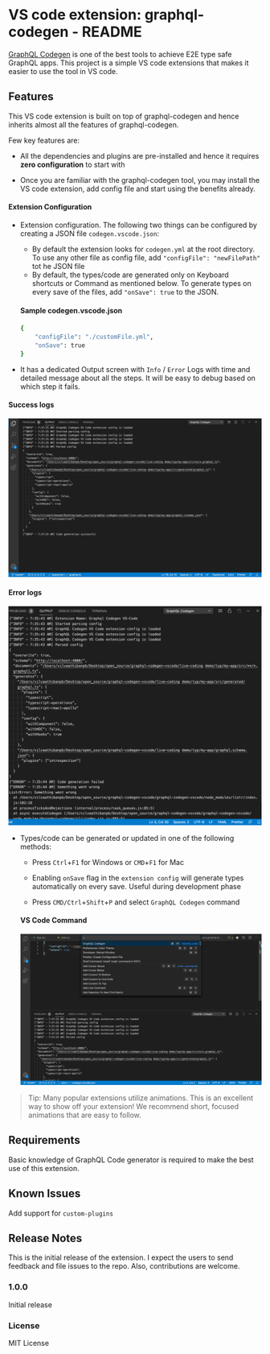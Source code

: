 # VS code extension: graphql-codegen - README

[GraphQL Codegen](https://graphql-code-generator.com/) is one of the best tools to achieve E2E type safe GraphQL apps. This project is a simple VS code extensions that makes it easier to use the tool in VS code.

## Features

This VS code extension is built on top of graphql-codegen and hence inherits almost all the features of graphql-codegen.

Few key features are:

* All the dependencies and plugins are pre-installed and hence it requires **zero configuration** to start with

* Once you are familiar with the graphql-codegen tool, you may install the VS code extension, add config file and start using the benefits already.

#### Extension Configuration 

* Extension configuration. The following two things can be configured by creating a JSON file `codegen.vscode.json`:
    * By default the extension looks for `codegen.yml` at the root directory. To use any other file as config file, add `"configFile": "newFilePath"` tot he JSON file
    * By default, the types/code are generated only on Keyboard shortcuts or Command as mentioned below. To generate types on every save of the files, add `"onSave": true` to the JSON.

    #### Sample codegen.vscode.json

    ```sh
    {
        "configFile": "./customFile.yml",
        "onSave": true
    }
    ```

* It has a dedicated Output screen with `Info` / `Error` Logs with time and detailed message about all the steps. It will be easy to debug based on which step it fails. 

#### Success logs

![Success Info](https://github.com/vilvaathibanpb/graphql-codegen-vscode/blob/master/images/success_info.png)

#### Error logs

![Error Log](https://github.com/vilvaathibanpb/graphql-codegen-vscode/blob/master/images/error_log.png)

* Types/code can be generated or updated in one of the following methods: 

    * Press `Ctrl`+`F1` for Windows or `CMD`+`F1` for Mac

    * Enabling `onSave` flag in the `extension config` will generate types automatically on every save. Useful during development phase

    * Press `CMD/Ctrl`+`Shift`+`P` and select `GraphQL Codegen` command

    #### VS Code Command
    ![VS Code Command](https://github.com/vilvaathibanpb/graphql-codegen-vscode/blob/master/images/command.png)

> Tip: Many popular extensions utilize animations. This is an excellent way to show off your extension! We recommend short, focused animations that are easy to follow.

## Requirements

Basic knowledge of GraphQL Code generator is required to make the best use of this extension.

## Known Issues

Add support for `custom-plugins` 

## Release Notes

This is the initial release of the extension. I expect the users to send feedback and file issues to the repo. Also, contributions are welcome.

### 1.0.0

Initial release

### License

MIT License